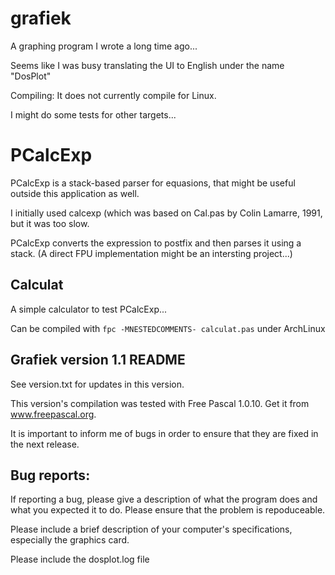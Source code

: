 grafiek
=======

A graphing program I wrote a long time ago...

Seems like I was busy translating the UI to English under the name "DosPlot"

Compiling:
It does not currently compile for Linux.

I might do some tests for other targets...

PCalcExp
========

PCalcExp is a stack-based parser for equasions, that might be useful outside this application as well.

I initially used calcexp (which was based on  Cal.pas by Colin Lamarre, 1991, but it was too slow.

PCalcExp converts the expression to postfix and then parses it using a stack. (A direct FPU implementation might be an intersting project...)

Calculat
--------
A simple calculator to test PCalcExp...

Can be compiled with `fpc -MNESTEDCOMMENTS- calculat.pas` under ArchLinux

Grafiek version 1.1 README
--------------------------
See version.txt for updates in this version.

This version's compilation was tested with Free Pascal 1.0.10.  Get it from www.freepascal.org.

It is important to inform me of bugs in order to ensure that they are fixed in the next release.

Bug reports:
------------
If reporting a bug, please give a description of what the program does and what you expected it to do.  Please ensure that the problem is repoduceable.

Please include a brief description of your computer's specifications, especially the graphics card.

Please include the dosplot.log file
